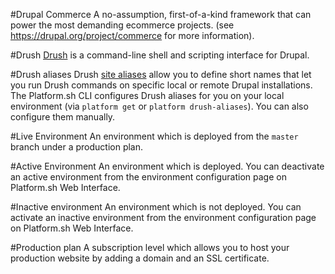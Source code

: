 #Drupal Commerce
A no-assumption, first-of-a-kind framework that can power the most demanding ecommerce projects. (see <https://drupal.org/project/commerce> for more information).

#Drush
[Drush](http://www.drush.org/) is a command-line shell and scripting interface for Drupal.

#Drush aliases
Drush [site aliases](http://docs.drush.org/en/master/usage/#site-aliases) allow you to define short names that let you run Drush commands on specific local or remote Drupal installations. The Platform.sh CLI configures Drush aliases for you on your local environment (via `platform get` or `platform drush-aliases`). You can also configure them manually.

#Live Environment
An environment which is deployed from the `master` branch under a production plan.

#Active Environment 
An environment which is deployed. You can deactivate an active environment from the environment configuration page on Platform.sh Web Interface.

#Inactive environment
An environment which is not deployed. You can activate an inactive environment from the
environment configuration page on Platform.sh Web Interface.

#Production plan
A subscription level which allows you to host your production website by adding a domain and an SSL certificate.

